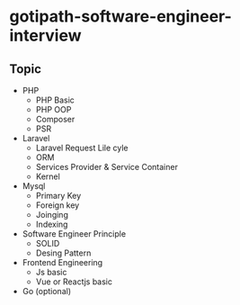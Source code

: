 # gotipath-software-engineer-interview

## Topic
- PHP
  * PHP Basic
  * PHP OOP
  * Composer 
  * PSR
- Laravel
  * Laravel Request Lile cyle
  * ORM
  * Services Provider & Service Container
  * Kernel
- Mysql
  * Primary Key
  * Foreign key
  * Joinging 
  * Indexing 
- Software Engineer Principle
  * SOLID
  * Desing Pattern
- Frontend Engineering
  * Js basic 
  * Vue or Reactjs basic
- Go (optional)
